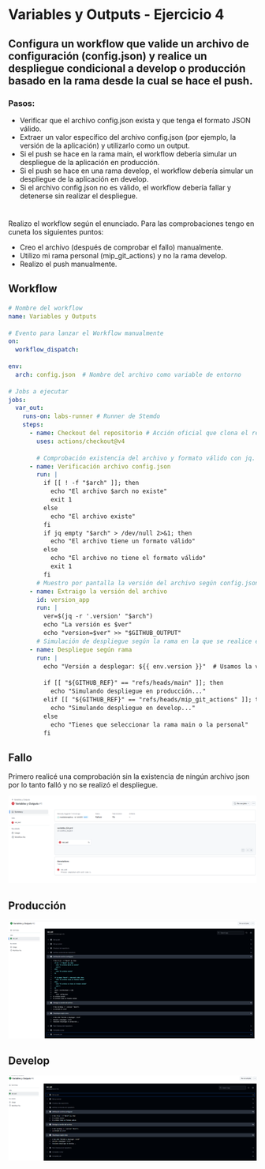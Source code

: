 # Variables y Outputs - Ejercicio 4

## Configura un workflow que valide un archivo de configuración (config.json) y realice un despliegue condicional a develop o producción basado en la rama desde la cual se hace el push.

### Pasos:

- Verificar que el archivo config.json exista y que tenga el formato JSON válido.
- Extraer un valor específico del archivo config.json (por ejemplo, la versión de la aplicación) y utilizarlo como un output.
- Si el push se hace en la rama main, el workflow debería simular un despliegue de la aplicación en producción.
- Si el push se hace en una rama develop, el workflow debería simular un despliegue de la aplicación en develop.
- Si el archivo config.json no es válido, el workflow debería fallar y detenerse sin realizar el despliegue.

# 
Realizo el workflow según el enunciado. Para las comprobaciones tengo en cuneta los siguientes puntos:
* Creo el archivo (después de comprobar el fallo) manualmente.
* Utilizo mi rama personal (mip_git_actions) y no la rama develop.
* Realizo el push manualmente.

## Workflow
```yml
# Nombre del workflow
name: Variables y Outputs 

# Evento para lanzar el Workflow manualmente
on:
  workflow_dispatch:

env:
  arch: config.json  # Nombre del archivo como variable de entorno

# Jobs a ejecutar
jobs:
  var_out:
    runs-on: labs-runner # Runner de Stemdo
    steps:
      - name: Checkout del repositorio # Acción oficial que clona el repositorio en el runner
        uses: actions/checkout@v4

        # Comprobación existencia del archivo y formato válido con jq.
      - name: Verificación archivo config.json
        run: |
          if [[ ! -f "$arch" ]]; then
            echo "El archivo $arch no existe"
            exit 1
          else 
            echo "El archivo existe"
          fi
          if jq empty "$arch" > /dev/null 2>&1; then 
            echo "El archivo tiene un formato válido" 
          else 
            echo "El archivo no tiene el formato válido"
            exit 1
          fi
        # Muestro por pantalla la versión del archivo según config.json
      - name: Extraigo la versión del archivo
        id: version_app
        run: |
          ver=$(jq -r '.version' "$arch")
          echo "La versión es $ver"
          echo "version=$ver" >> "$GITHUB_OUTPUT"
        # Simulación de despliegue según la rama en la que se realice el push. Variable GITHUB_REF para comprobar en que rama se hizo el push. 
      - name: Despliegue según rama
        run: |
          echo "Versión a desplegar: ${{ env.version }}"  # Usamos la variable de entorno 'version'

          if [[ "${GITHUB_REF}" == "refs/heads/main" ]]; then
            echo "Simulando despliegue en producción..."
          elif [[ "${GITHUB_REF}" == "refs/heads/mip_git_actions" ]]; then
            echo "Simulando despliegue en develop..."
          else
            echo "Tienes que seleccionar la rama main o la personal"
          fi


```

## Fallo 
Primero realicé una comprobación sin la existencia de ningún archivo json por lo tanto falló y no se realizó el despliegue. 

<img src="../../auxiliar/ej3.5.png">
 
## Producción
<img src="../../auxiliar/ej3.6.png">

## Develop
<img src="../../auxiliar/ej3.7.png">